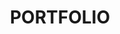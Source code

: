 ---
layout: portfolio
title: PORTFOLIO
permalink: /portfolio/

titles:
    - Etec Automation Oy
    - GEF Vision for Desktops
    - GEF Vision - Janakkala
    - GEF Vision - Hesburger
    - GEF Vision - City of Seinäjoki
    - GEF Vision - Tampere Talo
    - GEF Vision - Valtimo
    - GEF Vision - Lämpopartio
    - GEF Vision - Dermosil
    - GEF Vision - Ruokkeen Lomakylä
    - GEF Vision - Matka24
    - GEF Vision - Imatran Seudun Sähkö
    - GEF Vision - Autosalpa
    - GEF Vision - School in Simpele

images:
    - /static/portfolio/etec.jpg
    - /static/portfolio/desktop-vision.jpg
    - /static/portfolio/janakkala.jpg
    - /static/portfolio/hesburger.jpg
    - /static/portfolio/seinajoki.jpg
    - /static/portfolio/tampere-talo.jpg
    - /static/portfolio/valtimo.jpg
    - /static/portfolio/lampopartio.jpg
    - /static/portfolio/dermosil.jpg
    - /static/portfolio/ruokkeen-lomakyla.jpg
    - /static/portfolio/matka24.jpg
    - /static/portfolio/iss.jpg
    - /static/portfolio/autosalpa.jpg
    - /static/portfolio/simpele-koulu.jpg

texts:
    - >-
        Website for <strong>Etec Automation Oy</strong>.
        Based on CMS <strong>Concrete5</strong>. Layout design and coding.
    - Layout design and coding.
    - Layout design and coding.
    - HTML5 programming.
    - Layout design and coding.
    - Layout design and coding.
    - Layout design and coding.
    - Layout design and coding.
    - Layout design and coding.
    - Layout design and coding.
    - Layout design and coding.
    - Layout design and coding.
    - Layout design (partly) and coding.
    - Layout design and coding.

url-descriptions:
    - http://www.etec.fi
    - Private webpages
    - Private webpage
    - Private webpage
    - Private webpage
    - Private webpage
    - Private webpage
    - Private webpage
    - Private webpage
    - Private webpage
    - Monitoring webpage
    - Private webpage
    - Private webpage
    - Private webpage

urls:
    - http://www.etec.fi
    - false
    - false
    - false
    - false
    - false
    - false
    - false
    - false
    - false
    - https://vision.gef.fi/0361eb72-5b37-45f9-af56-72045562ef40/
    - false
    - false
    - false
---